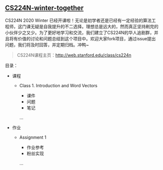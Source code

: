 ## [CS224N-winter-together](https://github.com/xixiaoyao/CS224n.2020) 

CS224N 2020 Winter 已经开课啦！无论是初学者还是已经有一定经验的算法工程师，这门课无疑是自我提升的不二选择。理想总是远大的，然而真正坚持刷完的小伙伴少之又少。为了更好地学习和交流，我们建立了CS224N的华人追剧群，并且将有价值的讨论和问题总结到这个项目中。欢迎大家fork项目，通过issue提出问题，我们将及时回答，并定期归档。冲鸭~

> CS224N课程主页：http://web.stanford.edu/class/cs224n

目录：

- 课程

  - Class 1. Introduction and Word Vectors

    - 课件
    - 问题
    - 笔记

    ...

- 作业

  - Assignment 1 

    - 作业参考
    - 粉丝实现

    ...

  

  

  

  

